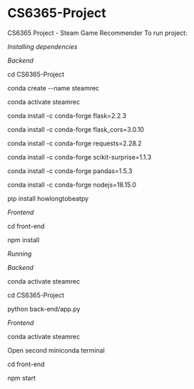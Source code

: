 # CS6365-Project
CS6365 Project - Steam Game Recommender
To run project:

*Installing dependencies*

*Backend*

cd CS6365-Project

conda create --name steamrec

conda activate steamrec

conda install -c conda-forge flask=2.2.3

 conda install -c conda-forge flask_cors=3.0.10

conda install -c conda-forge requests=2.28.2

conda install -c conda-forge scikit-surprise=1.1.3

conda install -c conda-forge pandas=1.5.3

 conda install -c conda-forge nodejs=18.15.0

pip install howlongtobeatpy



*Frontend*

cd front-end

npm install

*Running*

*Backend*

conda activate steamrec

cd CS6365-Project

python back-end/app.py

*Frontend*

conda activate steamrec

Open second miniconda terminal

cd front-end

npm start